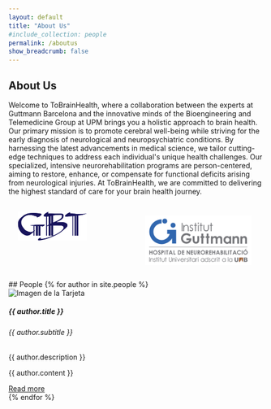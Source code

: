 ```yaml
---
layout: default
title: "About Us"
#include_collection: people
permalink: /aboutus
show_breadcrumb: false
---
```


## About Us

Welcome to ToBrainHealth, where a collaboration between the experts at Guttmann Barcelona and the innovative minds of the Bioengineering and Telemedicine Group at UPM brings you a holistic approach to brain health. Our primary mission is to promote cerebral well-being while striving for the early diagnosis of neurological and neuropsychiatric conditions. By harnessing the latest advancements in medical science, we tailor cutting-edge techniques to address each individual's unique health challenges. Our specialized, intensive neurorehabilitation programs are person-centered, aiming to restore, enhance, or compensate for functional deficits arising from neurological injuries. At ToBrainHealth, we are committed to delivering the highest standard of care for your brain health journey.

<div style="display: flex;">
  <div style="flex: 50%; padding: 3.5%;">
    <img src="assets/logos/GBT_SIMPLE.png" alt="Logo GBT" width="65%">
  </div>
  <div style="flex: 50%; padding: 5%;">
    <img src="assets/logos/logo-guttmann.jpg" alt="Logo Guttmann" width="100%">
  </div>
</div>

<div class="card-container">
## People
  {% for author in site.people %}
<div class="card mb-4">
  <div class="row">
    <div class="col-md-6">
      <img src="{{ author.image }}" class="card-img-top" alt="Imagen de la Tarjeta">
    </div>
  <div class="col-md-6">
    <div class="card-body">
      <h5 class="card-title">{{ author.title }}</h5>
      <h6 class="card-subtitle">{{ author.subtitle }}</h6>
      <p class="card-text">{{ author.description }}</p>
      <div class="collapse" id="collapse{{ forloop.index }}">
        <p>{{ author.content }}</p>
      </div>
      <a class="btn btn-primary" data-toggle="collapse" href="#collapse{{ forloop.index }}" aria-expanded="false" aria-controls="collapse{{ forloop.index }}">
        Read more
      </a>
    </div>
  </div>
</div>
 {% endfor %}
</div>

<!--
<div class="card-container">
  {% for author in site.people %}
    <div class="card">
      <img src="{{author.image}}">
      <h2>{{ author.title }}</h2>
      <h3>{{ author.subtitle }}</h3>
      <p>{{ author.content | markdownify }}</p>
    </div>
  {% endfor %}
</div>-->
